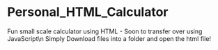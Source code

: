 # Personal_HTML_Calculator
Fun small scale calculator using HTML - Soon to transfer over using JavaScript\n
Simply Download files into a folder and open the html file!
